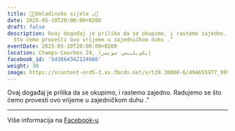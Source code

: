 ```yaml
---
title: 🍫🍪Omladinsko sijelo ☕️🍩
date: 2025-05-10T20:00:00+0200
draft: false
description: Ovaj događaj je prilika da se okupimo, i rastemo zajedno. Radujemo se
  što ćemo provesti ovo vrijeme u zajedničkom duhu .”
eventDate: 2025-05-10T20:00:00+0200
location: Champs-Courbes 24, ‏إيكوبلينس‏، ‏سويسرا‏
facebook_id: '543664342124666'
weight: 30
image: https://scontent-ord5-3.xx.fbcdn.net/v/t39.30808-6/494655977_999846225609310_4487878895912218163_n.jpg?_nc_cat=107&ccb=1-7&_nc_sid=9e60e4&_nc_ohc=Wk1EAY_tpMcQ7kNvwG2VEyn&_nc_oc=Adk4K1fVB3lVq2PVQNPjDA8x4zTqhLs5Mb-K4EFpI2OSEBnbNSkDkeggral7_mEn3ho&_nc_zt=23&_nc_ht=scontent-ord5-3.xx&edm=ABTKTjYEAAAA&_nc_gid=zwfnKA0vn2Rj-yl_ElVOhg&oh=00_AfbLTpm7oIPbQ0m7TPxtN-qRpbI7nBsEgxdeYFxUZubsmw&oe=68CD4918
---
```


Ovaj događaj je prilika da se okupimo, i rastemo zajedno. Radujemo se što ćemo provesti ovo vrijeme u zajedničkom duhu .”

---

Više informacija na [Facebook-u](https://facebook.com/events/543664342124666)